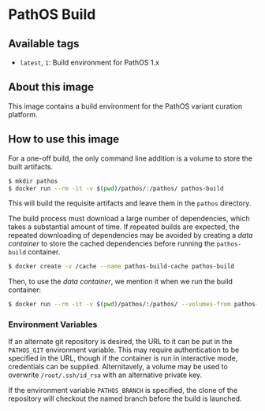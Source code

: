 PathOS Build
============

## Available tags

- `latest`, `1`: Build environment for PathOS 1.x

## About this image

This image contains a build environment for the PathOS variant curation platform.

## How to use this image

For a one-off build, the only command line addition is a volume to store the built artifacts.

```bash
$ mkdir pathos
$ docker run --rm -it -v $(pwd)/pathos/:/pathos/ pathos-build
```

This will build the requisite artifacts and leave them in the
`pathos` directory.

The build process must download a large number of dependencies,
which takes a substantial amount of time. If repeated builds are
expected, the repeated downloading of dependencies may be avoided
by creating a *data* *container* to store the cached dependencies
before running the `pathos-build` container.

```bash
$ docker create -v /cache --name pathos-build-cache pathos-build
```

Then, to use the *data* *container*, we mention it when we run the build container:

```bash
$ docker run --rm -it -v $(pwd)/pathos/:/pathos/ --volumes-from pathos-build-cache pathos-build
```

### Environment Variables

If an alternate git repository is desired, the URL to it can be put
in the `PATHOS_GIT` environment variable.  This may require
authentication to be specified in the URL, though if the container
is run in interactive mode, credentials can be supplied. Alternitavely,
a volume may be used to overwrite `/root/.ssh/id_rsa` with an
alternative private key.

If the environment variable `PATHOS_BRANCH` is specified, the clone
of the repository will checkout the named branch before the build
is launched.

